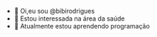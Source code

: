 - 👋 Oi,eu sou @bibirodrigues
- 👀 Estou interessada na área da saúde
- 🌱 Atualmente estou aprendendo programação
<!---
bibirodrigues/bibirodrigues is a ✨ special ✨ repository because its `README.md` (this file) appears on your GitHub profile.
You can click the Preview link to take a look at your changes.
--->
